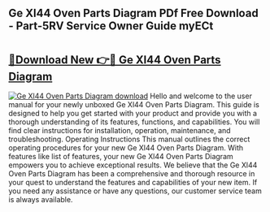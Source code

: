 ## Ge Xl44 Oven Parts Diagram PDf Free Download - Part-5RV Service Owner Guide myECt

# <h2><a href="http://dfj8af0.blite.top/?on=Ge+Xl44+Oven+Parts+Diagram">🔗Download New 👉🔴 Ge Xl44 Oven Parts Diagram</a></h2>

[![Ge Xl44 Oven Parts Diagram download](https://i.imgur.com/lujVjoI.png)](http://dfj8af0.blite.top/?on=Ge+Xl44+Oven+Parts+Diagram)
Hello and welcome to the user manual for your newly unboxed Ge Xl44 Oven Parts Diagram. This guide is designed to help you get started with your product and provide you with a thorough understanding of its features, functions, and capabilities. You will find clear instructions for installation, operation, maintenance, and troubleshooting. Operating Instructions This manual outlines the correct operating procedures for your new Ge Xl44 Oven Parts Diagram. With features like list of features, your new Ge Xl44 Oven Parts Diagram empowers you to achieve exceptional results. We believe that the Ge Xl44 Oven Parts Diagram has been a comprehensive and thorough resource in your quest to understand the features and capabilities of your new item. If you need any assistance or have any questions, our customer service team is always available.
